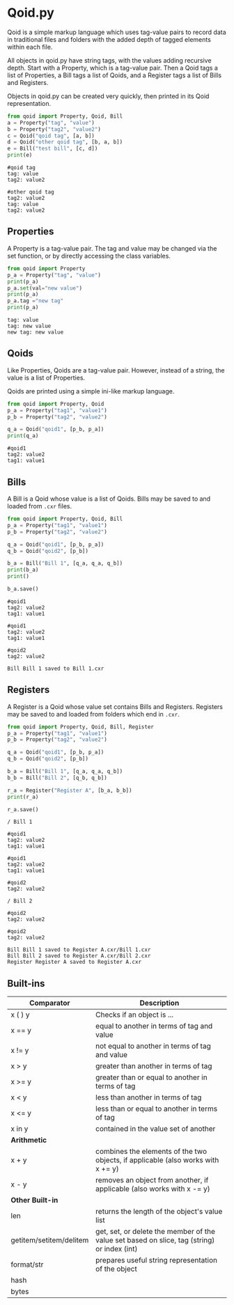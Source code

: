 # Qoid.py

Qoid is a simple markup language which uses tag-value pairs to record data in traditional files and folders with the added depth of tagged elements within each file.

All objects in qoid.py have string tags, with the values adding recursive depth. Start with a Property, which is a tag-value pair. Then a Qoid tags a list of Properties, a Bill tags a list of Qoids, and a Register tags a list of Bills and Registers.

Objects in qoid.py can be created very quickly, then printed in its Qoid representation.

```python
from qoid import Property, Qoid, Bill
a = Property("tag", "value")
b = Property("tag2", "value2")
c = Qoid("qoid tag", [a, b])
d = Qoid("other qoid tag", [b, a, b])
e = Bill("test bill", [c, d])
print(e)
```
```
#qoid tag
tag: value
tag2: value2

#other qoid tag
tag2: value2
tag: value
tag2: value2
```
## Properties

A Property is a tag-value pair. The tag and value may be changed via the set function,
or by directly accessing the class variables.

```python
from qoid import Property
p_a = Property("tag", "value")
print(p_a)
p_a.set(val="new value")
print(p_a)
p_a.tag ="new tag"
print(p_a)
```
```
tag: value
tag: new value
new tag: new value
```

## Qoids

Like Properties, Qoids are a tag-value pair. However, instead of a string, the value is a list of Properties.

Qoids are printed using a simple ini-like markup language.

```python
from qoid import Property, Qoid
p_a = Property("tag1", "value1")
p_b = Property("tag2", "value2")

q_a = Qoid("qoid1", [p_b, p_a])
print(q_a)
```
```
#qoid1
tag2: value2
tag1: value1
```

## Bills

A Bill is a Qoid whose value is a list of Qoids. Bills may be saved to and loaded from `.cxr` files.

```python
from qoid import Property, Qoid, Bill
p_a = Property("tag1", "value1")
p_b = Property("tag2", "value2")

q_a = Qoid("qoid1", [p_b, p_a])
q_b = Qoid("qoid2", [p_b])

b_a = Bill("Bill 1", [q_a, q_a, q_b])
print(b_a)
print()

b_a.save()
```
```
#qoid1
tag2: value2
tag1: value1

#qoid1
tag2: value2
tag1: value1

#qoid2
tag2: value2

Bill Bill 1 saved to Bill 1.cxr
```

## Registers

A Register is a Qoid whose value set contains Bills and Registers.
Registers may be saved to and loaded from folders which end in `.cxr`.

```python
from qoid import Property, Qoid, Bill, Register
p_a = Property("tag1", "value1")
p_b = Property("tag2", "value2")

q_a = Qoid("qoid1", [p_b, p_a])
q_b = Qoid("qoid2", [p_b])

b_a = Bill("Bill 1", [q_a, q_a, q_b])
b_b = Bill("Bill 2", [q_b, q_b])

r_a = Register("Register A", [b_a, b_b])
print(r_a)

r_a.save()
```
```
/ Bill 1

#qoid1
tag2: value2
tag1: value1

#qoid1
tag2: value2
tag1: value1

#qoid2
tag2: value2

/ Bill 2

#qoid2
tag2: value2

#qoid2
tag2: value2

Bill Bill 1 saved to Register A.cxr/Bill 1.cxr
Bill Bill 2 saved to Register A.cxr/Bill 2.cxr
Register Register A saved to Register A.cxr
```


## Built-ins

Comparator | Description
--- | ---
x ( ) y | Checks if an object is ...
x == y | equal to another in terms of tag and value
x != y | not equal to another in terms of tag and value
x > y |  greater than another in terms of tag
x >= y | greater than or equal to another in terms of tag
x < y | less than another in terms of tag
x <= y | less than or equal to another in terms of tag
x in y | contained in the value set of another
**Arithmetic** | 
x + y | combines the elements of the two objects, if applicable (also works with x += y)
x - y | removes an object from another, if applicable (also works with x -= y)
**Other Built-in** | 
len | returns the length of the object's value list
getitem/setitem/delitem | get, set, or delete the member of the value set based on slice, tag (string) or index (int)
format/str | prepares useful string representation of the object
hash | 
bytes | 
